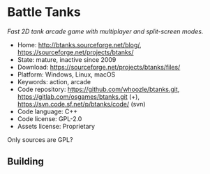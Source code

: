 # Battle Tanks

_Fast 2D tank arcade game with multiplayer and split-screen modes._

- Home: http://btanks.sourceforge.net/blog/, https://sourceforge.net/projects/btanks/
- State: mature, inactive since 2009
- Download: https://sourceforge.net/projects/btanks/files/
- Platform: Windows, Linux, macOS
- Keywords: action, arcade
- Code repository: https://github.com/whoozle/btanks.git, https://gitlab.com/osgames/btanks.git (+), https://svn.code.sf.net/p/btanks/code/ (svn)
- Code language: C++
- Code license: GPL-2.0
- Assets license: Proprietary

Only sources are GPL?

## Building


